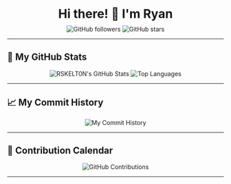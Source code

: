 <div align="center">
  <h1 style="margin: 10px 0;">Hi there! 👋 I'm Ryan</h1>

  <p style="margin: 10px 0;">
    <img src="https://img.shields.io/github/followers/RSKELT0N?label=Follow&style=social" alt="GitHub followers" />
    <img src="https://img.shields.io/github/stars/RSKELT0N?style=social" alt="GitHub stars" />
  </p>
</div>

---

## 🚀 My GitHub Stats

<div align="center">
  <img src="https://github-readme-stats.vercel.app/api?username=RSKELT0N&show_icons=true&hide_border=true&count_private=true&theme=radical" alt="RSKELT0N's GitHub Stats" />
  <img src="https://github-readme-stats.vercel.app/api/top-langs/?username=RSKELT0N&layout=compact&hide_border=true&theme=radical" alt="Top Languages" />
</div>

---

## 📈 My Commit History

<div align="center">
  <img src="https://github-readme-activity-graph.cyclic.app/graph?username=RSKELT0N&theme=radical" alt="My Commit History" />
</div>

---

## 📅 Contribution Calendar

<div align="center">
  <img src="https://raw.githubusercontent.com/RSKELT0N/RSKELT0N/main/github-contribution-grid-snake.svg" alt="GitHub Contributions" />
</div>

---
